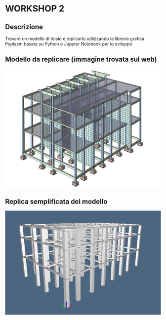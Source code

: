 # WORKSHOP 2

## Descrizione
Trovare un modello di telaio e replicarlo utilizzando la libreria grafica Pyplasm basata su Python e Jupyter Notebook per lo sviluppo

## Modello da replicare (immagine trovata sul web)
![alt text](https://github.com/manusgnao/ggpl/blob/master/2016-10-21/images/image051.jpg "Modello da replicare")

## Replica semplificata del modello
![alt text](https://github.com/manusgnao/ggpl/blob/master/2016-10-21/images/structure.PNG "Replica semplificata del modello")
